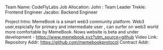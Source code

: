Team Name: CodeFlyLabs
Job Allocation:
  John  : Team Leader
  Trekle: Frontend Engineer
  Jacabo: Backend Engineer
  
Project Intro: MemeBook is a smart web3 community platform. Web3 user,espicially for primary and intermediate user , can surfer on web3 world more comfortable by MemeBook. Nows website is beta and under development  - https://www.memebook.xyz?utm_source=github
Video Link:
Repository Addr: https://github.com/memebookprotocol
Contract Addr:
